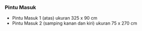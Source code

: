 ### Pintu Masuk

* Pintu Masuk 1 (atas) ukuran 325 x 90 cm
* Pintu Masuk 2 (samping kanan dan kiri) ukuran 75 x 270 cm
